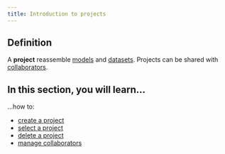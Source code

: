 ```yaml
---
title: Introduction to projects
---
```


## Definition
A **project** reassemble [models](../models/introduction.md) and [datasets](../datasets/introduction.md). Projects can be shared with [collaborators](collaborators/whats-a-collaborator.md).

## In this section, you will learn...

...how to:
- [create a project](create-a-project.mdx)
- [select a project](select-a-project.mdx)
- [delete a project](delete-a-project.mdx)
- [manage collaborators](collaborators/whats-a-collaborator.md)